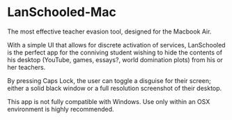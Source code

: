 # LanSchooled-Mac
The most effective teacher evasion tool, designed for the Macbook Air. 

With a simple UI that allows for discrete activation of services, LanSchooled is the perfect app for the conniving student
wishing to hide the contents of his desktop (YouTube, games, essays?, world domination plots) from his or her teachers.

By pressing Caps Lock, the user can toggle a disguise for their screen; either a solid black window or a full
resolution screenshot of their desktop. 

This app is not fully compatible with Windows. Use only within an OSX environment is highly recommended. 
